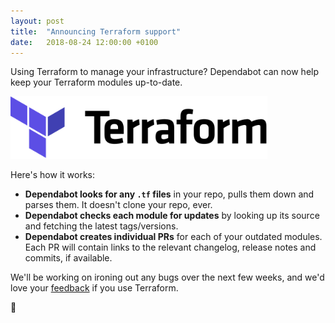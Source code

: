 ```yaml
---
layout: post
title:  "Announcing Terraform support"
date:   2018-08-24 12:00:00 +0100
---
```


Using Terraform to manage your infrastructure? Dependabot can now help keep
your Terraform modules up-to-date.

<p class="image-medium">
  <img src="images/terraform-logo.svg" alt="Terraform logo" height="100px" />
</p>

Here's how it works:
- **Dependabot looks for any `.tf` files** in your repo, pulls
  them down and parses them. It doesn't clone your repo, ever.
- **Dependabot checks each module for updates** by looking up its source
  and fetching the latest tags/versions.
- **Dependabot creates individual PRs** for each of your outdated modules.
  Each PR will contain links to the relevant changelog, release notes and
  commits, if available.

We'll be working on ironing out any bugs over the next few weeks, and we'd love
your [feedback][feedback-link] if you use Terraform.

🤖

[feedback-link]: https://github.com/dependabot/feedback/issues
